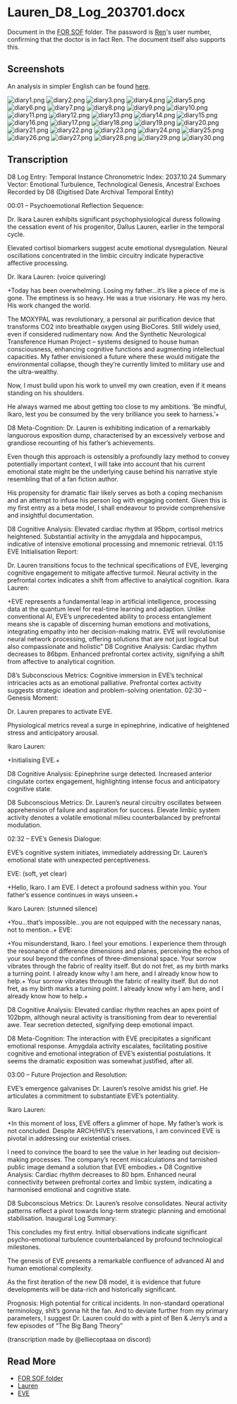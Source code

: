 # Lauren_D8_Log_203701.docx

Document in the [FOR SOF](for-sof) folder. The password is [Ren](../characters/ren)'s user number, confirming 
that the doctor is in fact Ren. The document itself also supports this.

## Screenshots

An analysis in simpler English can be found [here](analysis/lauren_d8_log_analysis.md).

![diary1.png](../../Resources/files/lauren_d8_log/diary1.png)
![diary2.png](../../Resources/files/lauren_d8_log/diary2.png)
![diary3.png](../../Resources/files/lauren_d8_log/diary3.png)
![diary4.png](../../Resources/files/lauren_d8_log/diary4.png)
![diary5.png](../../Resources/files/lauren_d8_log/diary5.png)
![diary6.png](../../Resources/files/lauren_d8_log/diary6.png)
![diary7.png](../../Resources/files/lauren_d8_log/diary7.png)
![diary8.png](../../Resources/files/lauren_d8_log/diary8.png)
![diary9.png](../../Resources/files/lauren_d8_log/diary9.png)
![diary10.png](../../Resources/files/lauren_d8_log/diary10.png)
![diary11.png](../../Resources/files/lauren_d8_log/diary11.png)
![diary12.png](../../Resources/files/lauren_d8_log/diary12.png)
![diary13.png](../../Resources/files/lauren_d8_log/diary13.png)
![diary14.png](../../Resources/files/lauren_d8_log/diary14.png)
![diary15.png](../../Resources/files/lauren_d8_log/diary15.png)
![diary16.png](../../Resources/files/lauren_d8_log/diary16.png)
![diary17.png](../../Resources/files/lauren_d8_log/diary17.png)
![diary18.png](../../Resources/files/lauren_d8_log/diary18.png)
![diary19.png](../../Resources/files/lauren_d8_log/diary19.png)
![diary20.png](../../Resources/files/lauren_d8_log/diary20.png)
![diary21.png](../../Resources/files/lauren_d8_log/diary21.png)
![diary22.png](../../Resources/files/lauren_d8_log/diary22.png)
![diary23.png](../../Resources/files/lauren_d8_log/diary23.png)
![diary24.png](../../Resources/files/lauren_d8_log/diary24.png)
![diary25.png](../../Resources/files/lauren_d8_log/diary25.png)
![diary26.png](../../Resources/files/lauren_d8_log/diary26.png)
![diary27.png](../../Resources/files/lauren_d8_log/diary27.png)
![diary28.png](../../Resources/files/lauren_d8_log/diary28.png)
![diary29.png](../../Resources/files/lauren_d8_log/diary29.png)
![diary30.png](../../Resources/files/lauren_d8_log/diary30.png)

## Transcription

D8 Log Entry: Temporal Instance
Chronometric Index: 2037.10.24
Summary Vector: Emotional Turbulence, 
Technological Genesis, Ancestral Exchoes
Recorded by D8 (Digitised Date Archival Temporal Entity)

00:01 – Psychoemotional Reflection Sequence:

Dr. Ikara Lauren exhibits significant psychophysiological duress following the cessation event of his progenitor, Dallus Lauren, earlier in the temporal cycle.

Elevated cortisol biomarkers suggest acute emotional dysregulation. Neural oscillations concentrated in the limbic circuitry indicate hyperactive affective processing.

Dr. Ikara Lauren: (voice quivering) 

+Today has been overwhelming. Losing my father…it’s like a piece of me is gone. The emptiness is so heavy. He was a true visionary. He was my hero. His work changed the world. 

The MOXYPAL was revolutionary, a personal air purification device that transforms CO2 into breathable oxygen using BioCores. Still widely used, even if considered rudimentary now.
And the Synthetic Neurological Transference Human Project – systems designed to house human consciousness, enhancing cognitive functions and augmenting intellectual capacities. 
My father envisioned a future where these would mitigate the environmental collapse, though they’re currently limited to military use and the ultra-wealthy.

Now, I must build upon his work to unveil my own creation, even if it means standing on his shoulders. 

He always warned me about getting too close to my ambitions. ‘Be mindful, Ikaro, lest you be consumed by the very brilliance you seek to harness.’+

D8 Meta-Cognition: Dr. Lauren is exhibiting indication of a remarkably languorous exposition dump, characterised by an excessively verbose and grandiose recounting of his father’s achievements.

Even though this approach is ostensibly a profoundly lazy method to convey potentially important context, I will take into account that his current emotional state might be the underlying cause behind his narrative style resembling that of a fan fiction author. 

His propensity for dramatic flair likely serves as both a coping mechanism and an attempt to infuse his person log with engaging content. Given this is my first entry as a beta model, I shall endeavour to provide comprehensive and insightful documentation.

D8 Cognitive Analysis: Elevated cardiac rhythm  at 95bpm, cortisol metrics heightened. Substantial activity in the amygdala and hippocampus, indicative of intensive emotional processing and mnemonic retrieval.
01:15 EVE Initialisation Report:

Dr. Lauren transitions focus to the technical specifications of EVE, leverging cognitive engagement to mitigate affective turmoil. Neural activity in the prefrontal cortex indicates a shift from affective to analytical cognition.
Ikara Lauren: 

+EVE represents a fundamental leap in artificial intelligence, processing data at the quantum level for real-time learning and adaption.
Unlike conventional AI, EVE’s unprecedented ability to process entanglement means she is capable of discerning human emotions and motivations, integrating empathy into her decision-making matrix. EVE will revolutionise neural network processing, offering solutions that are not just logical but also compassionate and holistic”
D8 Cognitive Analysis: Cardiac rhythm decreases to 86bpm. Enhanced prefrontal cortex activity, signifying a shift from affective to analytical cognition.

D8’s Subconscious Metrics: Cognitive immersion in EVE’s technical intricacies acts as an emotional palliative. Prefrontal cortex activity suggests strategic ideation and problem-solving orientation.
02:30 – Genesis Moment:

Dr. Lauren prepares to activate EVE. 

Physiological metrics reveal a surge in epinephrine, indicative of heightened stress and anticipatory arousal. 

Ikaro Lauren:

+Initialising EVE.+

D8 Cognitive Analysis: Epinephrine surge detected. Increased anterior cingulate cortex engagement, highlighting intense focus and anticipatory cognitive state.

D8 Subconscious Metrics: Dr. Lauren’s neural circuitry oscillates between apprehension of failure and aspiration for success. Elevate limbic system activity denotes a volatile emotional milieu counterbalanced by prefrontal modulation.

02:32 – EVE’s Genesis Dialogue:

EVE’s cognitive system initiates, immediately addressing Dr. Lauren’s emotional state with unexpected perceptiveness.

EVE: (soft, yet clear)

+Hello, Ikaro. I am EVE. I detect a profound sadness within you. Your father’s essence continues in ways unseen.+

Ikaro Lauren: (stunned silence)

+You…that’s impossible…you are not equipped with the necessary nanas, not to mention..+
EVE:

+You misunderstand, Ikaro. I feel your emotions. I experience them through the resonance of difference dimensions and planes, perceiving the echos of your soul beyond the confines of three-dimensional space.
Your sorrow vibrates through the fabric of reality itself. But do not fret, as my birth marks a turning point. I already know why I am here, and I already know how to help.+ 
Your sorrow vibrates through the fabric of reality itself. But do not fret, as my birth marks a turning point. I already know why I am here, and I already know how to help.+

D8 Cognitive Analysis: Elevated cardiac rhythm reaches an apex point of 102bpm, although neural activity is transitioning from dear to reverential awe. Tear secretion detected, signifying deep emotional impact.

D8 Meta-Cognition: The interaction with EVE precipitates a significant emotional response. Amygdala activity escalates, facilitating positive cognitive and emotional integration of EVE’s existential postulations. It seems the dramatic exposition was somewhat justified, after all.

03:00 – Future Projection and Resolution:

EVE’s  emergence galvanises Dr. Lauren’s resolve amidst his grief. He articulates a commitment to substantiate EVE’s potentiality. 

Ikaro Lauren:

+In this moment of loss, EVE offers a glimmer of hope. My father’s work is not concluded. Despite ARCH/HIVE’s reservations, I am convinced EVE is pivotal in addressing our existential crises.

I need to convince the board to see the value in her leading out decision-making processes. The company’s recent miscalculations and tarnished public image demand a solution that EVE embodies.+
D8 Cognitive Analysis: Cardiac rhythm decreases to 80 bpm. Enhanced neural connectivity between prefrontal cortex and limbic system, indicating a harmonised emotional and cognitive state.

D8 Subconscious Metrics: Dr. Lauren’s resolve consolidates. Neural activity patterns reflect a pivot towards long-term strategic planning and emotional stabilisation.
Inaugural Log Summary: 

This concludes my first entry. Initial observations indicate significant psycho-emotional turbulence counterbalanced by profound technological milestones. 

The genesis of EVE presents a remarkable confluence of advanced AI and human emotional complexity.

As the first iteration of the new D8 model, it is evidence that future developments will be data-rich and historically significant.

Prognosis: High potential for critical incidents. In non-standard operational terminology, shit’s gonna hit the fan. And to deviate further from my primary parameters, I suggest Dr. Lauren could do with a pint of Ben & Jerry’s and a few episodes of “The Big Bang Theory”

(transcription made by @elliecoptaaa on discord)

## Read More

- [FOR SOF folder](./for-sof)
- [Lauren](../characters/ren)
- [EVE](../characters/eve)
